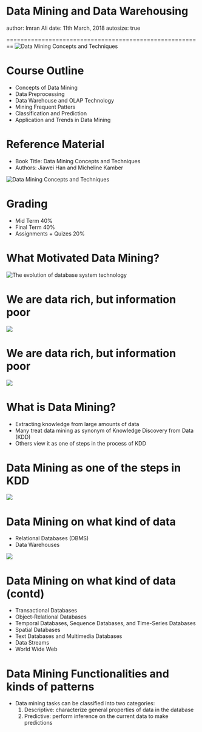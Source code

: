Data Mining and Data Warehousing
========================================================
author: Imran Ali 
date: 11th March, 2018 
autosize: true


========================================================
![Data Mining Concepts and Techniques](Lecture1-figure/Mine.jpg)

Course Outline
========================================================

- Concepts of Data Mining
- Data Preprocessing
- Data Warehouse and OLAP Technology
- Mining Frequent Patters
- Classification and Prediction
- Application and Trends in Data Mining

Reference Material
========================================================

- Book Title: Data Mining Concepts and Techniques
- Authors: Jiawei Han and Micheline Kamber

![Data Mining Concepts and Techniques](Lecture1-figure/book.jpg)


Grading
========================================================

- Mid Term 40%
- Final Term 40%
- Assignments + Quizes 20%

What Motivated Data Mining?
========================================================
![The evolution of database system technology](Lecture1-figure/Evolution.png)

We are data rich, but information poor
========================================================
![](Lecture1-figure/stickynotes.jpg)

We are data rich, but information poor
========================================================
![](Lecture1-figure/filecabinets.jpg)

What is Data Mining?
========================================================
- Extracting knowledge from large amounts of data
- Many treat data mining as synonym of Knowledge Discovery from Data (KDD)
- Others view it as one of steps in the process of KDD

Data Mining as one of the steps in KDD
========================================================
![](Lecture1-figure/DM1stepKDD.png)

Data Mining on what kind of data
=======================================================
- Relational Databases (DBMS)
- Data Warehouses

![](Lecture1-figure/DataWarehouses.png)

Data Mining on what kind of data (contd)
=======================================================
- Transactional Databases
- Object-Relational Databases
- Temporal Databases, Sequence Databases, and Time-Series Databases
- Spatial Databases
- Text Databases and Multimedia Databases
- Data Streams
- World Wide Web

Data Mining Functionalities and kinds of patterns
=======================================================
- Data mining tasks can be classified into two categories:
  1. Descriptive: characterize general properties of data in the database
  2. Predictive: perform inference on the current data to make predictions
  

